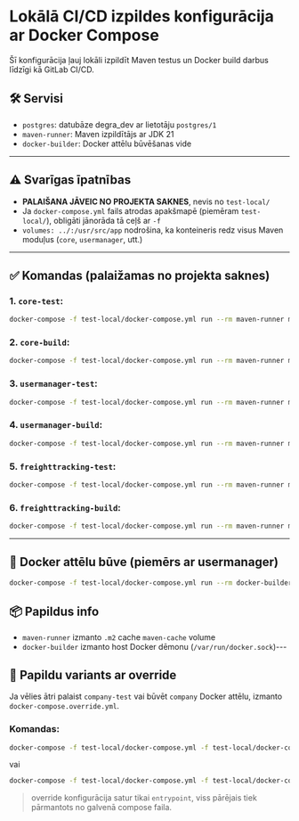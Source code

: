 # Lokālā CI/CD izpildes konfigurācija ar Docker Compose

Šī konfigurācija ļauj lokāli izpildīt Maven testus un Docker build darbus līdzīgi kā GitLab CI/CD.

## 🛠️ Servisi

- `postgres`: datubāze degra_dev ar lietotāju `postgres/1`
- `maven-runner`: Maven izpildītājs ar JDK 21
- `docker-builder`: Docker attēlu būvēšanas vide

---

## ⚠️ Svarīgas īpatnības

- **PALAIŠANA JĀVEIC NO PROJEKTA SAKNES**, nevis no `test-local/`
- Ja `docker-compose.yml` fails atrodas apakšmapē (piemēram `test-local/`), obligāti jānorāda tā ceļš ar `-f`
- `volumes: ../:/usr/src/app` nodrošina, ka konteineris redz visus Maven moduļus (`core`, `usermanager`, utt.)

---

## ✅ Komandas (palaižamas no projekta saknes)

### 1. `core-test`:

```bash
docker-compose -f test-local/docker-compose.yml run --rm maven-runner mvn clean test -pl core -am
```

### 2. `core-build`:

```bash
docker-compose -f test-local/docker-compose.yml run --rm maven-runner mvn clean install -pl core -am -DskipTests -Dsonar.skip=true
```

### 3. `usermanager-test`:

```bash
docker-compose -f test-local/docker-compose.yml run --rm maven-runner mvn clean test -pl usermanager -am
```

### 4. `usermanager-build`:

```bash
docker-compose -f test-local/docker-compose.yml run --rm maven-runner mvn clean package -pl usermanager -am -DskipTests
```

### 5. `freighttracking-test`:

```bash
docker-compose -f test-local/docker-compose.yml run --rm maven-runner mvn clean test -pl freighttracking -am
```

### 6. `freighttracking-build`:

```bash
docker-compose -f test-local/docker-compose.yml run --rm maven-runner mvn clean package -pl freighttracking -am -DskipTests
```

---

## 🐳 Docker attēlu būve (piemērs ar usermanager)

```bash
docker-compose -f test-local/docker-compose.yml run --rm docker-builder sh -c "docker build -t degra/usermanager:local -f usermanager/Dockerfile ."

```

## 📦 Papildus info

- `maven-runner` izmanto `.m2` cache `maven-cache` volume
- `docker-builder` izmanto host Docker dēmonu (`/var/run/docker.sock`)---

## 🧩 Papildu variants ar override

Ja vēlies ātri palaist `company-test` vai būvēt `company` Docker attēlu, izmanto `docker-compose.override.yml`.

### Komandas:

```bash
docker-compose -f test-local/docker-compose.yml -f test-local/docker-compose.override.yml up --build maven-runner
```

vai

```bash
docker-compose -f test-local/docker-compose.yml -f test-local/docker-compose.override.yml up --build docker-builder
```

> override konfigurācija satur tikai `entrypoint`, viss pārējais tiek pārmantots no galvenā compose faila.